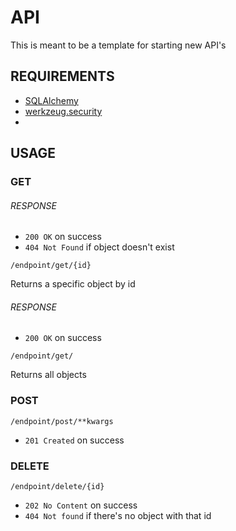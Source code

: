 # API
This is meant to be a template for starting new API's

## REQUIREMENTS
- [SQLAlchemy](https://flask-sqlalchemy.palletsprojects.com/en/2.x/)
- [werkzeug.security](https://werkzeug.palletsprojects.com/en/0.15.x/utils/#module-werkzeug.security)
- 

## USAGE
### GET
###### RESPONSE 
- `200 OK` on success
- `404 Not Found` if object doesn't exist
~~~
/endpoint/get/{id}
~~~
Returns a specific object by id


###### RESPONSE 
- `200 OK` on success
~~~
/endpoint/get/
~~~
Returns all objects

###  POST
~~~
/endpoint/post/**kwargs
~~~
- `201 Created` on success

###  DELETE
~~~
/endpoint/delete/{id}
~~~
- `202 No Content` on success
- `404 Not found` if there's no object with that id
